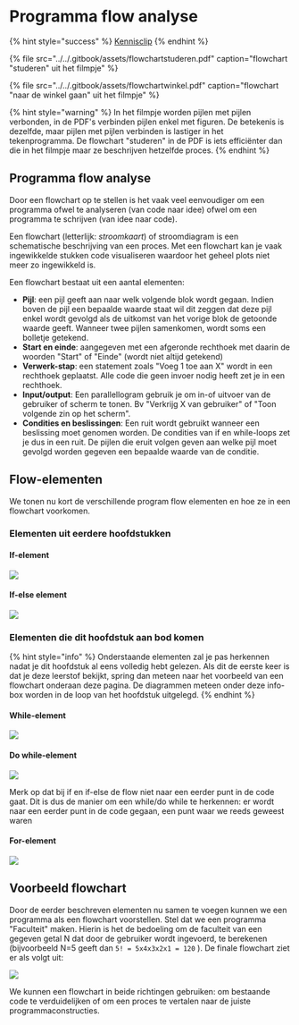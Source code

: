 # Programma flow analyse

{% hint style="success" %}
[Kennisclip](https://youtu.be/004pN5a0dBc)
{% endhint %}

{% file src="../../.gitbook/assets/flowchartstuderen.pdf" caption="flowchart \"studeren\" uit het filmpje" %}

{% file src="../../.gitbook/assets/flowchartwinkel.pdf" caption="flowchart \"naar de winkel gaan\" uit het filmpje" %}

{% hint style="warning" %}
In het filmpje worden pijlen met pijlen verbonden, in de PDF's verbinden pijlen enkel met figuren. De betekenis is dezelfde, maar pijlen met pijlen verbinden is lastiger in het tekenprogramma. De flowchart "studeren" in de PDF is iets efficiënter dan die in het filmpje maar ze beschrijven hetzelfde proces.
{% endhint %}

## Programma flow analyse

Door een flowchart op te stellen is het vaak veel eenvoudiger om een programma ofwel te analyseren \(van code naar idee\) ofwel om een programma te schrijven \(van idee naar code\).

Een flowchart \(letterlijk: _stroomkaart_\) of stroomdiagram is een schematische beschrijving van een proces. Met een flowchart kan je vaak ingewikkelde stukken code visualiseren waardoor het geheel plots niet meer zo ingewikkeld is.

Een flowchart bestaat uit een aantal elementen:

* **Pijl**: een pijl geeft aan naar welk volgende blok wordt gegaan. Indien boven de pijl een bepaalde waarde staat wil dit zeggen dat deze pijl enkel wordt gevolgd als de uitkomst van het vorige blok de getoonde waarde geeft. Wanneer twee pijlen samenkomen, wordt soms een bolletje getekend.
* **Start en einde**: aangegeven met een afgeronde rechthoek met daarin de woorden "Start" of "Einde" \(wordt niet altijd getekend\)
* **Verwerk-stap**: een statement zoals "Voeg 1 toe aan X" wordt in een rechthoek geplaatst. Alle code die geen invoer nodig heeft zet je in een rechthoek.
* **Input/output**: Een parallellogram gebruik je om in-of uitvoer van de gebruiker of scherm te tonen. Bv "Verkrijg X van gebruiker" of "Toon volgende zin op het scherm".
* **Condities en beslissingen**: Een ruit wordt gebruikt wanneer een beslissing moet genomen worden. De condities van if en while-loops zet je dus in een ruit. De pijlen die eruit volgen geven aan welke pijl moet gevolgd worden gegeven een bepaalde waarde van de conditie.

## Flow-elementen

We tonen nu kort de verschillende program flow elementen en hoe ze in een flowchart voorkomen.

### Elementen uit eerdere hoofdstukken

#### If-element

![](../../.gitbook/assets/if%20%282%29.png)

#### If-else element

![](../../.gitbook/assets/ifelse%20%282%29%20%281%29.png)

### Elementen die dit hoofdstuk aan bod komen

{% hint style="info" %}
Onderstaande elementen zal je pas herkennen nadat je dit hoofdstuk al eens volledig hebt gelezen. Als dit de eerste keer is dat je deze leerstof bekijkt, spring dan meteen naar het voorbeeld van een flowchart onderaan deze pagina. De diagrammen meteen onder deze info-box worden in de loop van het hoofdstuk uitgelegd.
{% endhint %}

#### While-element

![](../../.gitbook/assets/while%20%283%29.png)

#### Do while-element

![](../../.gitbook/assets/dowhile%20%282%29.png)

Merk op dat bij if en if-else de flow niet naar een eerder punt in de code gaat. Dit is dus de manier om een while/do while te herkennen: er wordt naar een eerder punt in de code gegaan, een punt waar we reeds geweest waren

#### For-element

![](../../.gitbook/assets/for%20%284%29.png)

## Voorbeeld flowchart

Door de eerder beschreven elementen nu samen te voegen kunnen we een programma als een flowchart voorstellen. Stel dat we een programma "Faculteit" maken. Hierin is het de bedoeling om de faculteit van een gegeven getal N dat door de gebruiker wordt ingevoerd, te berekenen \(bijvoorbeeld N=5 geeft dan `5! = 5x4x3x2x1 = 120` \). De finale flowchart ziet er als volgt uit:

![](../../.gitbook/assets/fullflow%20%282%29%20%281%29.png)

We kunnen een flowchart in beide richtingen gebruiken: om bestaande code te verduidelijken of om een proces te vertalen naar de juiste programmaconstructies.

